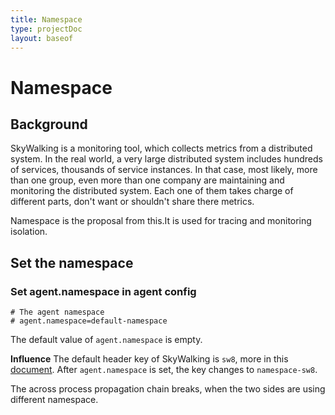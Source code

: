 ```yaml
---
title: Namespace
type: projectDoc
layout: baseof
---
```

# Namespace

## Background
SkyWalking is a monitoring tool, which collects metrics from a distributed system. In the real world, a very large distributed system
includes hundreds of services, thousands of service instances. In that case, most likely, more than one group, 
even more than one company are maintaining and monitoring the distributed system. Each one of them takes charge of different parts,
don't want or shouldn't share there metrics.

Namespace is the proposal from this.It is used for tracing and monitoring isolation.

## Set the namespace
### Set agent.namespace in agent config
```properties
# The agent namespace
# agent.namespace=default-namespace
``` 

The default value of `agent.namespace` is empty. 

**Influence**
The default header key of SkyWalking is `sw8`, more in this [document](../../../../protocols/Skywalking-Cross-Process-Propagation-Headers-Protocol-v3).
After `agent.namespace` is set, the key changes to `namespace-sw8`.

The across process propagation chain breaks, when the two sides are using different namespace.
